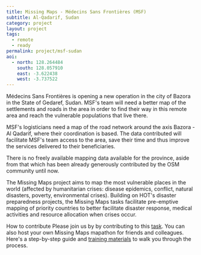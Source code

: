 ```yaml
---
title: Missing Maps - Médecins Sans Frontières (MSF) 
subtitle: Al-Qadarif, Sudan
category: project
layout: project
tags:
  - remote
  - ready
permalink: project/msf-sudan
aoi:
  - north: 128.264484
    south: 128.057910
    east: -3.622438
    west: -3.737522
---
```


Médecins Sans Frontières is opening a new operation in the city of Bazora in the State of Gedaref, Sudan. MSF's team will need a better map of the settlements and roads in the area in order to find their way in this remote area and reach the vulnerable populations that live there.

MSF's logisticians need a map of the road network around the axis Bazora - Al Qadarif, where their coordination is based. The data contributed will facilitate MSF's team access to the area, save their time and thus improve the services delivered to their beneficiaries.

There is no freely available mapping data available for the province, aside from that which has been already generously contributed by the OSM community until now.

The Missing Maps project aims to map the most vulnerable places in the world (affected by humanitarian crises: disease epidemics, conflict, natural disasters, poverty, environmental crises). Building on HOT's disaster preparedness projects, the Missing Maps tasks facilitate pre-emptive mapping of priority countries to better facilitate disaster response, medical activities and resource allocation when crises occur.

How to contribute
Please join us by by contributing to this [task](http://tasks.hotosm.org/project/1262). You can also host your own Missing Maps mapathon for friends and colleagues. Here's a step-by-step guide and [training materials](http://www.missingmaps.org/contribute/) to walk you through the process.
